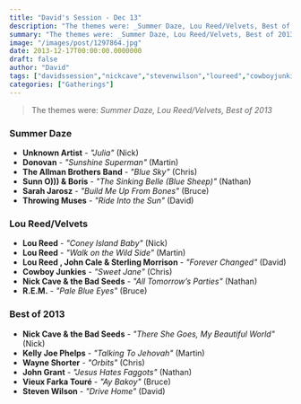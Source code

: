 ```yaml
---
title: "David's Session - Dec 13"
description: "The themes were: _Summer Daze, Lou Reed/Velvets, Best of 2013_"
summary: "The themes were: _Summer Daze, Lou Reed/Velvets, Best of 2013_"
image: "/images/post/1297864.jpg"
date: 2013-12-17T00:00:00.0000000
draft: false
author: "David"
tags: ["davidssession","nickcave","stevenwilson","loureed","cowboyjunkies","theallmanbrothersband","throwingmuses","sarahjarosz","kellyjoephelps","rem","johngrant","wayneshorter","boris","vieuxfarkatoureetkhruangbin","sunno","donovan","johncale","unknownartist","sterlingmorrison"]
categories: ["Gatherings"]
---
```

> The themes were: _Summer Daze, Lou Reed/Velvets, Best of 2013_
### Summer Daze
- **Unknown Artist** - _"Julia"_ (Nick)
- **Donovan** - _"Sunshine Superman"_ (Martin)
- **The Allman Brothers Band** - _"Blue Sky"_ (Chris)
- **Sunn O))) & Boris** - _"The Sinking Belle (Blue Sheep)"_ (Nathan)
- **Sarah Jarosz** - _"Build Me Up From Bones"_ (Bruce)
- **Throwing Muses** - _"Ride Into the Sun"_ (David)
### Lou Reed/Velvets
- **Lou Reed** - _"Coney Island Baby"_ (Nick)
- **Lou Reed** - _"Walk on the Wild Side"_ (Martin)
- **Lou Reed , John Cale & Sterling Morrison** - _"Forever Changed"_ (David)
- **Cowboy Junkies** - _"Sweet Jane"_ (Chris)
- **Nick Cave & the Bad Seeds** - _"All Tomorrow’s Parties"_ (Nathan)
- **R.E.M.** - _"Pale Blue Eyes"_ (Bruce)
### Best of 2013
- **Nick Cave & the Bad Seeds** - _"There She Goes, My Beautiful World"_ (Nick)
- **Kelly Joe Phelps** - _"Talking To Jehovah"_ (Martin)
- **Wayne Shorter** - _"Orbits"_ (Chris)
- **John Grant** - _"Jesus Hates Faggots"_ (Nathan)
- **Vieux Farka Touré** - _"Ay Bakoy"_ (Bruce)
- **Steven Wilson** - _"Drive Home"_ (David)
